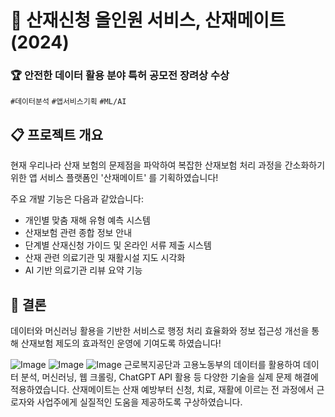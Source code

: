 # 🚨 산재신청 올인원 서비스, 산재메이트(2024)
### 🏆 안전한 데이터 활용 분야 특허 공모전 장려상 수상

`#데이터분석` `#앱서비스기획` `#ML/AI`

## 📋 프로젝트 개요
현재 우리나라 산재 보험의 문제점을 파악하여 복잡한 산재보험 처리 과정을 간소화하기 위한 앱 서비스 플랫폼인  '산재메이트' 를 기획하였습니다!

주요 개발 기능은 다음과 같았습니다:
- 개인별 맞춤 재해 유형 예측 시스템
- 산재보험 관련 종합 정보 안내
- 단계별 산재신청 가이드 및 온라인 서류 제출 시스템
- 산재 관련 의료기관 및 재활시설 지도 시각화
- AI 기반 의료기관 리뷰 요약 기능

  
## 🎯 결론
데이터와 머신러닝 활용을 기반한 서비스로 행정 처리 효율화와 정보 접근성 개선을 통해 산재보험 제도의 효과적인 운영에 기여도록 하였습니다!


![Image](https://github.com/user-attachments/assets/bf476257-6cce-4fc4-8c62-600655e68f79)
![Image](https://github.com/user-attachments/assets/dcd799cb-7c22-4e2e-ad85-8711b16f4770)
![Image](https://github.com/user-attachments/assets/c5122447-0355-4168-b4e8-da024d7f3c51)
근로복지공단과 고용노동부의 데이터를 활용하여 데이터 분석, 머신러닝, 웹 크롤링, ChatGPT API 활용 등 다양한 기술을 실제 문제 해결에 적용하였습니다. 산재메이트는 산재 예방부터 신청, 치료, 재활에 이르는 전 과정에서 근로자와 사업주에게 실질적인 도움을 제공하도록 구상하였습니다.
